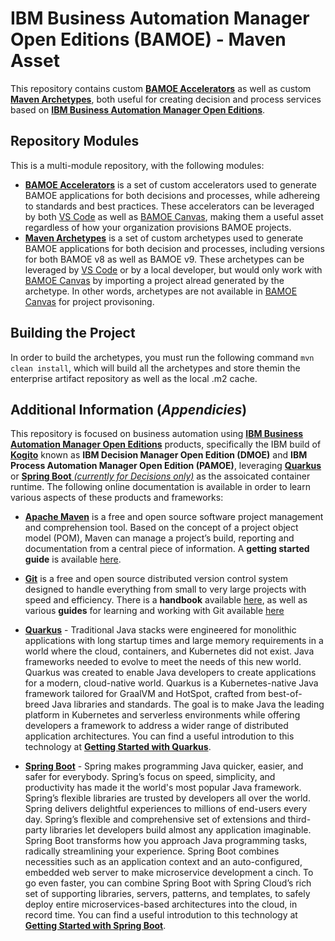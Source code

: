 # IBM Business Automation Manager Open Editions (BAMOE) - Maven Asset
This repository contains custom [**BAMOE Accelerators**](https://www.ibm.com/docs/en/ibamoe/9.2.x?topic=started-initial-business-service-project-setup) as well as custom [**Maven Archetypes**](https://maven.apache.org/guides/introduction/introduction-to-archetypes.html), both useful for creating decision and process services based on [**IBM Business Automation Manager Open Editions**](https://www.ibm.com/docs/en/ibamoe/9.2.x).

## Repository Modules
This is a multi-module repository, with the following modules:

- [**BAMOE Accelerators**](./accelerators) is a set of custom accelerators used to generate BAMOE applications for both decisions and processes, while adhereing to standards and best practices.  These accelerators can be leveraged by both [VS Code](https://www.ibm.com/docs/en/ibamoe/9.2.x?topic=installing-bamoe-developer-tools-vs-code) as well as [BAMOE Canvas](https://www.ibm.com/docs/en/ibamoe/9.2.x?topic=installing-bamoe-canvas), making them a useful asset regardless of how your organization provisions BAMOE projects.
- [**Maven Archetypes**](./archetypes) is a set of custom archetypes used to generate BAMOE applications for both decision and processes, including versions for both BAMOE v8 as well as BAMOE v9.  These archetypes can be leveraged by [VS Code](https://www.ibm.com/docs/en/ibamoe/9.2.x?topic=installing-bamoe-developer-tools-vs-code) or by a local developer, but would only work with [BAMOE Canvas](https://www.ibm.com/docs/en/ibamoe/9.2.x?topic=installing-bamoe-canvas) by importing a project alread generated by the archetype.  In other words, archetypes are not available in [BAMOE Canvas](https://www.ibm.com/docs/en/ibamoe/9.2.x?topic=installing-bamoe-canvas) for project provisoning.

## Building the Project
In order to build the archetypes, you must run the following command `mvn clean install`, which will build all the archetypes and store themin the enterprise artifact repository as well as the local .m2 cache. 

## Additional Information (*Appendicies*)
This repository is focused on business automation using [**IBM Business Automation Manager Open Editions**](https://www.ibm.com/docs/en/ibamoe/9.2.x) products, specifically the IBM build of [**Kogito**](https://kogito.kie.org/) known as **IBM Decision Manager Open Edition (DMOE)** and **IBM Process Automation Manager Open Edition (PAMOE)**, leveraging [**Quarkus**](https://quarkus.io/) or [**Spring Boot** _(currently for Decisions only)_](https://spring.io/) as the assoicated container runtime.  The following online documentation is available in order to learn various aspects of these products and frameworks:

- [**Apache Maven**](https://maven.apache.org/) is a free and open source software project management and comprehension tool. Based on  the concept of a project object model (POM), Maven can manage a project’s build, reporting and documentation from a central piece of  information. A **getting started guide** is available [here](http://maven.apache.org/guides/getting-started/).

- [**Git**](https://git-scm.com//) is a free and open source distributed version control system designed to handle everything from small to very large projects with speed and efficiency. There is a **handbook** available [here](https://guides.github.com/introduction/git-handbook/), as well as various **guides** for learning and working with Git available [here](https://guides.github.com/)

- [**Quarkus**](https://quarkus.io/) - Traditional Java stacks were engineered for monolithic applications with long startup times and large memory requirements in a world where the cloud, containers, and Kubernetes did not exist. Java frameworks needed to evolve to meet the needs of this new world.  Quarkus was created to enable Java developers to create applications for a modern, cloud-native world. Quarkus is a Kubernetes-native Java framework tailored for GraalVM and HotSpot, crafted from best-of-breed Java libraries and standards. The goal is to make Java the leading platform in Kubernetes and serverless environments while offering developers a framework to address a wider range of distributed application architectures.  You can find a useful introdution to this technology at [**Getting Started with Quarkus**](https://quarkus.io/get-started/).

- [**Spring Boot**](https://spring.io/) - Spring makes programming Java quicker, easier, and safer for everybody. Spring’s focus on speed, simplicity, and productivity has made it the world's most popular Java framework.  Spring’s flexible libraries are trusted by developers all over the world. Spring delivers delightful experiences to millions of end-users every day.  Spring’s flexible and comprehensive set of extensions and third-party libraries let developers build almost any application imaginable.  Spring Boot transforms how you approach Java programming tasks, radically streamlining your experience. Spring Boot combines necessities such as an application context and an auto-configured, embedded web server to make microservice development a cinch. To go even faster, you can combine Spring Boot with Spring Cloud’s rich set of supporting libraries, servers, patterns, and templates, to safely deploy entire microservices-based architectures into the cloud, in record time.  You can find a useful introdution to this technology at [**Getting Started with Spring Boot**](https://spring.io/quickstart).

